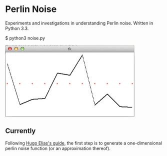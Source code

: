 Perlin Noise
============

Experiments and investigations in understanding Perlin noise. Written in Python 3.3.

$ python3 noise.py

![screenshot](doc/images/screenshot_1.png)

Currently
---------

Following [Hugo Elias's guide](http://http://freespace.virgin.net/hugo.elias/models/m_perlin.htm), the first step is to
generate a one-dimensional perlin noise function (or an approximation thereof).
